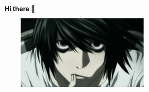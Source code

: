 ## Hi there 👋
<div id="header" align="center">
  <img src="https://github.com/Tuakyas223/Tuakyas223/blob/main/l.gif?raw=true" width="400"/>
</div>
<!--
**Tuakyas223/Tuakyas223** is a ✨ _special_ ✨ repository because its `README.md` (this file) appears on your GitHub profile.

Here are some ideas to get you started:

- 🔭 I’m currently working on ...
- 🌱 I’m currently learning ...
- 👯 I’m looking to collaborate on ...
- 🤔 I’m looking for help with ...
- 💬 Ask me about ...
- 📫 How to reach me: ...
- 😄 Pronouns: ...
- ⚡ Fun fact: ...
-->
